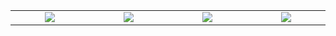 <table>
  <tr align= "center">
    <td valign="top" width= "200"><img src="https://res.cloudinary.com/drewzxzgc/image/upload/v1613886973/fufhdongnl6qf1gtwqdp.png"/></td>
    <td valign="top" width= "200"><img src="https://res.cloudinary.com/drewzxzgc/image/upload/v1613886972/for0lokazmbylbye5sn8.png"/></td>
   <td valign="top" width= "200"><img src="https://res.cloudinary.com/drewzxzgc/image/upload/v1613886972/eemm2basl2tctursjcy8.png"/></td>
    <td valign="top" width= "200"><img src="https://res.cloudinary.com/drewzxzgc/image/upload/v1613886973/ez4vct91lkawkz1as4ff.png"/></td>
  </tr>
</table>
